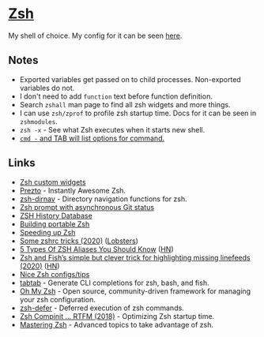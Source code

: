 # [Zsh](http://en.wikipedia.org/wiki/Z_shell)

My shell of choice. My config for it can be seen [here](https://github.com/nikitavoloboev/dotfiles/tree/master/zsh).

## Notes

- Exported variables get passed on to child processes. Non-exported variables do not.
- I don't need to add `function` text before function definition.
- Search `zshall` man page to find all zsh widgets and more things.
- I can use `zsh/zprof` to profile zsh startup time. Docs for it can be seen in `zshmodules`.
- `zsh -x` - See what Zsh executes when it starts new shell.
- [`cmd -` and TAB will list options for command.](https://twitter.com/rsms/status/1304877145743790080)

## Links

- [Zsh custom widgets](https://sgeb.io/posts/2014/04/zsh-zle-custom-widgets/)
- [Prezto](https://github.com/sorin-ionescu/prezto) - Instantly Awesome Zsh.
- [zsh-dirnav](https://github.com/gparker42/zsh-dirnav) - Directory navigation functions for zsh.
- [Zsh prompt with asynchronous Git status](https://vincent.bernat.ch/en/blog/2019-zsh-async-vcs-info)
- [ZSH History Database](https://github.com/larkery/zsh-histdb)
- [Building portable Zsh](https://github.com/xxh/zsh-portable)
- [Speeding up Zsh](https://blog.jonlu.ca/posts/speeding-up-zsh)
- [Some zshrc tricks (2020)](https://www.arp242.net/zshrc.html) ([Lobsters](https://lobste.rs/s/tgmzke/some_zshrc_tricks))
- [5 Types Of ZSH Aliases You Should Know](https://thorsten-hans.com/5-types-of-zsh-aliases) ([HN](https://news.ycombinator.com/item?id=23309310))
- [Zsh and Fish’s simple but clever trick for highlighting missing linefeeds (2020)](https://www.vidarholen.net/contents/blog/?p=878) ([HN](https://news.ycombinator.com/item?id=23520240))
- [Nice Zsh configs/tips](https://twitter.com/rsms/status/1304837079826747392)
- [tabtab](https://github.com/denosaurs/tabtab) - Generate CLI completions for zsh, bash, and fish.
- [Oh My Zsh](https://github.com/ohmyzsh/ohmyzsh) - Open source, community-driven framework for managing your zsh configuration.
- [zsh-defer](https://github.com/romkatv/zsh-defer) - Deferred execution of zsh commands.
- [Zsh Compinit ... RTFM (2018)](https://www.danielmoch.com/posts/2018/11/zsh-compinit-rtfm/) - Optimizing Zsh startup time.
- [Mastering Zsh](https://github.com/rothgar/mastering-zsh) - Advanced topics to take advantage of zsh.
